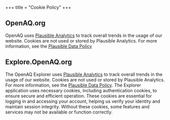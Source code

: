 +++
title = "Cookie Policy"
+++

## OpenAQ.org

OpenAQ uses [Plausible Analytics](https://plausible.io/) to track overall trends in the usage of our website. Cookies are not used or stored by Plausible Analytics. For more information, see the [Plausible Data Policy](https://plausible.io/data-policy)

## Explore.OpenAQ.org

The OpenAQ Explorer uses [Plausible Analytics](https://plausible.io/) to track overall trends in the usage of our website. Cookies are not used or stored by Plausible Analytics. For more information, see the [Plausible Data Policy](https://plausible.io/data-policy). The Explorer application uses necessary cookies, including authentication cookies, to ensure secure and efficient operation. These cookies are essential for logging in and accessing your account, helping us verify your identity and maintain session integrity. Without these cookies, some features and services may not be available or function correctly.
